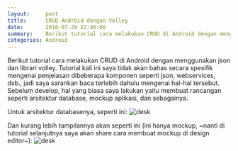 ```yaml
---
layout:     post
title:      CRUD Android dengan Volley
date:       2016-07-29 22:46:00
summary:    Berikut tutorial cara melakukan CRUD di Android dengan menggunakan json dan librari volley. Tutorial kali ini saya tidak akan bahas secara spesifik mengenai penjelasan dibeberapa komponen seperti json, webservices, dsb., jadi saya sarankan baca terlebih dahulu mengenai hal-hal tersebut.
categories: Android
---
```


Berikut tutorial cara melakukan CRUD di Android dengan menggunakan json dan librari volley. Tutorial kali ini saya tidak akan bahas secara spesifik mengenai penjelasan dibeberapa komponen seperti json, webservices, dsb., jadi saya sarankan baca terlebih dahulu mengenai hal-hal tersebut. Sebelum develop, hal yang biasa saya lakukan yaitu membuat rancangan seperti arsitektur database, mockup aplikasi, dan sebagainya. 

Untuk arsitektur databasenya, seperti ini:
![desk](https://s19.postimg.org/tuv3a032r/image.jpg)

Dan kurang lebih tampilannya akan seperti ini (ini hanya mockup, ~nanti di tutorial selanjutnya saya akan share cara membuat mockup di design editor~):
![desk](https://s19.postimg.org/mg5rhmh77/image.jpg)

